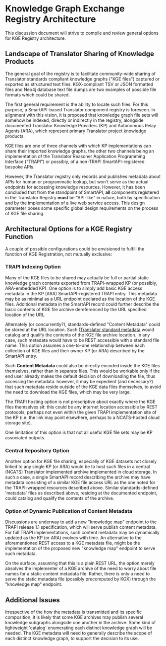 # Knowledge Graph Exchange Registry Architecture

This discussion document will strive to compile and review general options for KGE Registry architecture.

## Landscape of Translator Sharing of Knowledge Products

The general goal of the registry is to facilitate community-wide sharing of Translator standards compliant knowledge graphs ("KGE files") captured or exported as structured text files. KGX-compliant TSV or JSON formatted files and Neo4j database text file dumps are two examples of possible file formats which could be shared.

The first general requirement is the ability to locate such files. For this purpose, a SmartAPI-based Translator component registry is foreseen. In alignment with this vision, it is proposed that knowledge graph file sets will somehow be indexed, directly or indirectly in the registry, alongside documented Translator Knowledge Providers (KP) and Autonomous Relay Agents (ARA), which represent primary Translator project knowledge products. 

KGE files are one of three channels with which KP implementations can share their imported knowledge graphs, the other two channels being an implementation of the Translator Reasoner Application Programming Interface ("TRAPI") or possibly, of a non-TRAPI SmartAPI-registered bespoke APIs. 

However, the Translator registry only records and publishes metadata about APIs for human or programmatic lookup, but won't serve as the actual endpoints for accessing knowledge resources. However, it has been concluded that from the standpoint of SmartAPI, **all** components registered in the Translator Registry **must** be "API-like" in nature, both by specification and by the implementation of a live web service access. This design parameter poses some specific global design requirements on the process of KGE file sharing.

## Architectural Options for a KGE Registry Function

A couple of possible configurations could be envisioned to fulfill the function of KGE Registration, not mutually exclusive:

### TRAPI Indexing Option

Many of the KGE files to be shared may actually be full or partial static knowledge graph contents exported from TRAPI-wrapped KP (or possibly, ARA-embedded KP). One option is to simply add basic KGE access metadata in the KP (ARA) SmartAPI-registered TRAPI entry. This metadata may be as minimal as a URL endpoint declared as the location of the KGE files. Additional metadata in the SmartAPI record could further describe the basic contents of KGE file archive dereferenced by the URL specified location of the URL. 

Alternately (or concurrently?), standards-defined "Content Metadata" could be stored at the URL location. Such ([Translator standard metadata](https://github.com/NCATSTranslator/TranslatorArchitecture/blob/master/RegistryMetadata.md) would catalog and qualify the contents of the KGE file archive location. In any case, such metadata would have to be REST accessible with a standard file name.  This option assumes a one-to-one relationship between each collection of KGE files and their owner KP (or ARA) described by the SmartAPI entry.

Such **Content Metadata** could also be directly encoded inside the KGE files themselves, rather than in separate files. This would be workable only if the end user already makes the default decision of downloading the file, thus accessing the metadata. however, it may be expedient (and necessary?) that such metadata reside outside of the KGE data files themselves, to avoid the need to download the KGE files, which may be very large.

The TRAPI hosting option is not prescriptive about exactly where the KGE files themselves sit: this could be any internet location accessible by REST protocols, perhaps not even within the given TRAPI implementation site of the KP (i.e. the link may point elsewhere, perhaps to a NCATS-hosted cloud storage site).

One limitation of this option is that not all useful KGE file sets may be KP associated outputs. 

### Central Repository Option

Another option for KGE file sharing, especially of KGE datasets not closely linked to any single KP (or ARA) would be to host such files in a central (NCATS) Translator implemented archive implemented in cloud storage.  In such a case, a single SmartAPI record describing the archive may have metadata consisting of a similar KGE file access URL as the one noted for the TRAPI-wrapped resources described above.  Similar standards-defined 'metadata' files as described above, residing at the documented endpoint, could catalog and qualify the contents of the archive.

### Option of Dynamic Publication of Content Metadata

Discussions are underway to add a new "knowledge map" endpoint to the TRAPI release 1.1 specification, which will serve publish content metadata. For full TRAPI implementations, such content metadata may be dynamically updated as the KP (or ARA) evolves with time.  An alternative to the aforementioned REST access to a KGE metadata file, might be the implementation of the proposed new "knowledge map" endpoint to serve such metadata.

On the surface, assuming that this is a plain REST URL, the option merely absolves the implementer of a KGE archive of the need to worry about file names for a static content metadata file. Rather, there is only a need to serve the static metadata file (possibly precomputed by KGX) through the "knowledge map" endpoint.

## Additional Issues

Irrespective of the how the metadata is transmitted and its specific composition, it is likely that some KGE archives may publish several knowledge subgraphs alongside one another in the archive. Some kind of lightweight 'catalog' enumerating each distinct knowledge graph will be needed. The KGE metadata will need to generally describe the scope of each distinct knowledge graph, to support the decision to its use.
